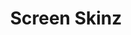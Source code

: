 ---
layout: startup_page
title: "Screen Skinz"
id: "screenskinz.com"
permalink: "/screenskinzscreenskinz.com04152025/"
website: "https://www.screenskinz.com/"
funding_round: "Seed"
funding_amount: "$1.5M"
investors: "South Loop Ventures, Abo Ventures, Brent Montgomery, Wayne Pfeffer, Brendan O'Donnel"
about: "Screen Skinz produces custom, patent-pending phone screen protectors featuring personalized logos or slogans visible only on black screens. They offer designs from their catalog or allow customer creation, capitalizing on the massive phone accessories market. The company holds licenses with major brands like the NFL, NBA, Marvel, and WWE."
markets: "Consumer Electronics, Licensing, Personalization, Manufacturing, Cell Phone Services, Cell Phones, Mobile Phone, Mobile Phones, Mobile Device, Mobile Devices, Screen Protectors, Mobile Phone Accessories"
hq: "Houston, Texas, United States"
founded_year: "2021"
linkedin: "https://www.linkedin.com/company/screenskinz"
twitter: ""
instagram: ""
facebook: ""
crunchbase: ""
pitchbook: ""

# SEO Optimization
meta_title: "Screen Skinz - Seed Funding ($1.5M)"
meta_description: "Screen Skinz, Screen Skinz produces custom, patent-pending phone screen protectors featuring personalized logos or slogans visible only on black screens. They offer..."
meta_keywords: "Screen Skinz, Consumer Electronics, Licensing, Personalization, Manufacturing, Cell Phone Services, Cell Phones, Mobile Phone, Mobile Phones, Mobile Device, Mobile Devices, Screen Protectors, Mobile Phone Accessories, Seed funding"
canonical_url: "https://pkprojectstartups.github.io/projectstartups.com/screenskinzscreenskinz.com04152025/"
---